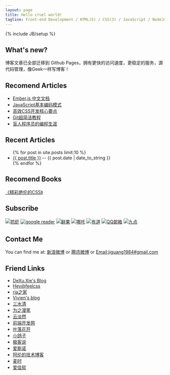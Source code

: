 ```yaml
---
layout: page
title: Hello cruel world!
tagline: Front-end Development / HTML(5) / CSS(3) / JavaScript / NodeJs
---
```

{% include JB/setup %}

## What's new?

博客文章已全部迁移到 Github Pages，拥有更快的访问速度，更稳定的服务，源代码管理，像Geek一样写博客！

## Recomend Articles

<ul class="posts">
    <li><a href="/JavaScript/2012/08/21/ember-js-doc-cn.html">Ember.js 中文文档</a></li>
    <li><a href="/JavaScript/2012/05/16/basic-javascript-coding-pattern.html">JavaScript基本编码模式</a></li>
    <li><a href="/html-css/Tricks/2012/05/03/high-efficient-css-technical.html">高效CSS开发核心要点</a></li>
    <li><a href="/DevTools/2012/01/21/git-the-simple-guide.html">Git超简洁教程</a></li>
    <li><a href="/LifeStyle/2012/03/26/how-can-you-program-if-youre-blind.html">盲人程序员的编程生涯</a></li>
</ul>

## Recent Articles

<ul class="posts">
  {% for post in site.posts limit:10 %}
    <li><a href="{{ BASE_PATH }}{{ post.url }}">{{ post.title }}</a> -- <span class="post-date">{{ post.date | date_to_string }}</span></li>
  {% endfor %}
</ul>

## Recomend Books

<a target="_blank" href="http://union.dangdang.com/transfer.php?sys_id=1&ad_type=10&from=P-267863&backurl=http%3A%2F%2Fproduct.dangdang.com%2Fproduct.aspx%3Fproduct_id%3D22785480">《精彩绝伦的CSS》</a>

## Subscribe

<div class="feed">
<!-- Feedsky FEED发布代码开始 -->
<!-- FEED自动发现标记开始 -->
<link title="RSS 2.0" type="application/rss+xml" href="http://feed.44ux.com" rel="alternate" />
<!-- FEED自动发现标记结束 -->
<a href="http://www.zhuaxia.com/add_channel.php?url=http://feed.44ux.com" target="_blank"><img border="0" src="http://img.feedsky.com/images/icon_subshot02_zhuaxia.gif" alt="&#25235;&#34430;" vspace="2" style="margin-bottom:3px" ></a>
<a href="http://fusion.google.com/add?feedurl=http://feed.44ux.com" target="_blank"><img border="0" src="http://img.feedsky.com/images/icon_subshot02_google.gif" alt="google reader" vspace="2" style="margin-bottom:3px" ></a>
<a href="http://www.xianguo.com/subscribe.php?url=http://feed.44ux.com" target="_blank"><img border="0" src="http://img.feedsky.com/images/icon_subshot02_xianguo.gif" alt="&#40092;&#26524;" vspace="2" style="margin-bottom:3px" ></a>
<a href="http://inezha.com/add?url=http://feed.44ux.com" target="_blank"><img border="0" src="http://img.feedsky.com/images/icon_subshot02_nazha.gif" alt="&#21738;&#21522;" vspace="2" style="margin-bottom:3px" ></a>
<a href="http://reader.youdao.com/b.do?keyfrom=feedsky&url=http://feed.44ux.com" target="_blank"><img border="0" src="http://img.feedsky.com/images/icon_subshot02_youdao.gif" alt="&#26377;&#36947;" vspace="2" style="margin-bottom:3px" ></a>
<a href="http://mail.qq.com/cgi-bin/feed?u=http://feed.44ux.com" target="_blank"><img border="0" src="http://img.feedsky.com/images/icon_subshot02_qq.gif" alt="QQ&#37038;&#31665;" vspace="2" style="margin-bottom:3px" ></a>
<a href="http://9.douban.com/reader/subscribe?url=http://feed.44ux.com" target="_blank"><img border="0" src="http://img.feedsky.com/images/icon_subshot02_douban.gif" alt="&#20061;&#28857;" vspace="2" style="margin-bottom:3px" ></a>
<!-- Feedsky FEED发布代码结束 -->
</div>

## Contact Me

<div class="contact">
You can find me at:
<a href="http://weibo.com/jiguang1984" title="新浪微博">新浪微博</a> or
<a href="http://t.qq.com/jiguang1984" title="腾讯微博">腾讯微博</a> or
<a href="mailto:jiguang1984@gmail.com" title="腾讯微博">Email:jiguang1984#gmail.com</a>
</div>

## Friend Links

<ul class="friends-links">
    <li><a href="http://xiedexu.cn/" target="_blank">DeXu.Xie's Blog</a></li>
    <li><a href="http://www.feelcss.com/" target="_blank">Hey@feelcss</a></li>
    <li><a href="http://www.36ria.com/" target="_blank">ria之家</a></li>
    <li><a href="http://vivienchen.me/" target="_blank">Vivien's blog</a></li>
    <li><a href="http://js8.in/" target="_blank">三水清</a></li>
    <li><a href="http://www.cn-cuckoo.com/" target="_blank">为之漫笔</a></li>
    <li><a href="http://yundanran.com/" target="_blank">云淡然</a></li>
    <li><a href="http://www.w3cfuns.com/" target="_blank">前端开发网</a></li>
    <li><a href="http://yekai.net/" target="_blank">叶落花开</a></li>
    <li><a href="http://hi.baidu.com/vickeychen/home" target="_blank">小鸽子</a></li>
    <li><a href="http://gtalks.net/" target="_blank">极客说</a></li>
    <li><a href="http://isnowe.com/" target="_blank">爱斯诺</a></li>
    <li><a href="http://lison.sinaapp.com/" target="_blank">阿伦的技术博客</a></li>
    <li><a href="http://www.wheattime.com/" target="_blank">麦时</a></li>
    <li><a href="http://www.92app.com/" target="_blank">爱佳软</a></li>
</ul>


